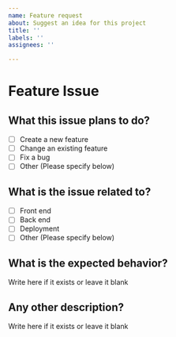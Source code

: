 ```yaml
---
name: Feature request
about: Suggest an idea for this project
title: ''
labels: ''
assignees: ''

---
```


# Feature Issue

## What this issue plans to do?

- [ ] Create a new feature
- [ ] Change an existing feature
- [ ] Fix a bug
- [ ] Other (Please specify below)

## What is the issue related to?

- [ ] Front end
- [ ] Back end
- [ ] Deployment
- [ ] Other (Please specify below)

## What is the expected behavior?

Write here if it exists or leave it blank

## Any other description?

Write here if it exists or leave it blank
